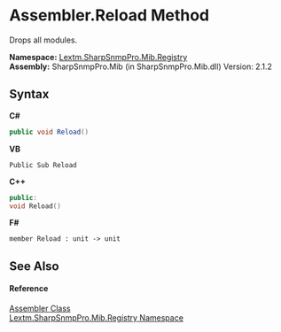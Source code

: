 # Assembler.Reload Method 
 

Drops all modules.

**Namespace:**&nbsp;<a href="N_Lextm_SharpSnmpPro_Mib_Registry">Lextm.SharpSnmpPro.Mib.Registry</a><br />**Assembly:**&nbsp;SharpSnmpPro.Mib (in SharpSnmpPro.Mib.dll) Version: 2.1.2

## Syntax

**C#**<br />
``` C#
public void Reload()
```

**VB**<br />
``` VB
Public Sub Reload
```

**C++**<br />
``` C++
public:
void Reload()
```

**F#**<br />
``` F#
member Reload : unit -> unit 

```


## See Also


#### Reference
<a href="T_Lextm_SharpSnmpPro_Mib_Registry_Assembler">Assembler Class</a><br /><a href="N_Lextm_SharpSnmpPro_Mib_Registry">Lextm.SharpSnmpPro.Mib.Registry Namespace</a><br />